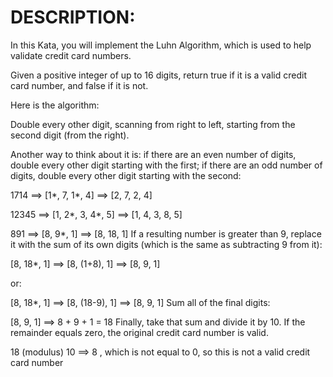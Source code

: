 # DESCRIPTION:
In this Kata, you will implement the Luhn Algorithm, which is used to help validate credit card numbers.

Given a positive integer of up to 16 digits, return true if it is a valid credit card number, and false if it is not.

Here is the algorithm:

Double every other digit, scanning from right to left, starting from the second digit (from the right).

Another way to think about it is: if there are an even number of digits, double every other digit starting with the first; if there are an odd number of digits, double every other digit starting with the second:

1714 ==> [1*, 7, 1*, 4] ==> [2, 7, 2, 4]

12345 ==> [1, 2*, 3, 4*, 5] ==> [1, 4, 3, 8, 5]

891 ==> [8, 9*, 1] ==> [8, 18, 1]
If a resulting number is greater than 9, replace it with the sum of its own digits (which is the same as subtracting 9 from it):

[8, 18*, 1] ==> [8, (1+8), 1] ==> [8, 9, 1]

or:

[8, 18*, 1] ==> [8, (18-9), 1] ==> [8, 9, 1]
Sum all of the final digits:

[8, 9, 1] ==> 8 + 9 + 1 = 18
Finally, take that sum and divide it by 10. If the remainder equals zero, the original credit card number is valid.

18 (modulus) 10 ==> 8 , which is not equal to 0, so this is not a valid credit card number